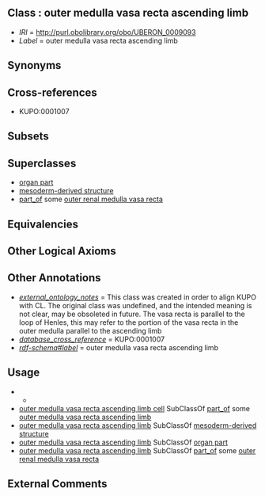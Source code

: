 
## Class : outer medulla vasa recta ascending limb

 * *IRI* = http://purl.obolibrary.org/obo/UBERON_0009093
 * *Label* = outer medulla vasa recta ascending limb

## Synonyms


## Cross-references

 * KUPO:0001007

## Subsets


## Superclasses

 * [organ part](../../UBERON/64/UBERON_0000064.md)
 * [mesoderm-derived structure](../../UBERON/20/UBERON_0004120.md)
 * [part_of](../../BFO/50/BFO_0000050.md) some [outer renal medulla vasa recta](../../UBERON/75/UBERON_0004775.md)

## Equivalencies


## Other Logical Axioms


## Other Annotations

 * *[external_ontology_notes](../../UBPROP/12/UBPROP_0000012.md)* = This class was created in order to align KUPO with CL. The original class was undefined, and the intended meaning is not clear, may be obsoleted in future. The vasa recta is parallel to the loop of Henles, this may refer to the portion of the vasa recta in the outer medulla parallel to the ascending limb
 * *[database_cross_reference](../../ef/oboInOwl#hasDbXref.md)* = KUPO:0001007
 * *[rdf-schema#label](../../el/rdf-schema#label.md)* = outer medulla vasa recta ascending limb

## Usage

 * -
 * [outer medulla vasa recta ascending limb cell](../../CL/10/CL_1001210.md) SubClassOf [part_of](../../BFO/50/BFO_0000050.md) some [outer medulla vasa recta ascending limb](../../UBERON/93/UBERON_0009093.md)
 * [outer medulla vasa recta ascending limb](../../UBERON/93/UBERON_0009093.md) SubClassOf [mesoderm-derived structure](../../UBERON/20/UBERON_0004120.md)
 * [outer medulla vasa recta ascending limb](../../UBERON/93/UBERON_0009093.md) SubClassOf [organ part](../../UBERON/64/UBERON_0000064.md)
 * [outer medulla vasa recta ascending limb](../../UBERON/93/UBERON_0009093.md) SubClassOf [part_of](../../BFO/50/BFO_0000050.md) some [outer renal medulla vasa recta](../../UBERON/75/UBERON_0004775.md)

## External Comments

